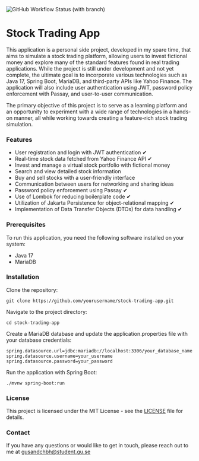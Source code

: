 <img alt="GitHub Workflow Status (with branch)" src="https://img.shields.io/github/actions/workflow/status/gusandchbh/Stock-trading-app/java-ci.yml?branch=main&style=for-the-badge">

# Stock Trading App
This application is a personal side project, developed in my spare time, that aims to simulate a stock trading platform, allowing users to invest fictional money and explore many of the standard features found in real trading applications. While the project is still under development and not yet complete, the ultimate goal is to incorporate various technologies such as Java 17, Spring Boot, MariaDB, and third-party APIs like Yahoo Finance. The application will also include user authentication using JWT, password policy enforcement with Passay, and user-to-user communication.

The primary objective of this project is to serve as a learning platform and an opportunity to experiment with a wide range of technologies in a hands-on manner, all while working towards creating a feature-rich stock trading simulation.

### Features
- User registration and login with JWT authentication ✔
- Real-time stock data fetched from Yahoo Finance API ✔
- Invest and manage a virtual stock portfolio with fictional money
- Search and view detailed stock information
- Buy and sell stocks with a user-friendly interface
- Communication between users for networking and sharing ideas
- Password policy enforcement using Passay ✔
- Use of Lombok for reducing boilerplate code ✔
- Utilization of Jakarta Persistence for object-relational mapping ✔
- Implementation of Data Transfer Objects (DTOs) for data handling ✔

### Prerequisites
To run this application, you need the following software installed on your system:

- Java 17
- MariaDB

### Installation
Clone the repository:

```
git clone https://github.com/yourusername/stock-trading-app.git
```
Navigate to the project directory:
```
cd stock-trading-app
```
Create a MariaDB database and update the application.properties file with your database credentials:
```
spring.datasource.url=jdbc:mariadb://localhost:3306/your_database_name
spring.datasource.username=your_username
spring.datasource.password=your_password
```
Run the application with Spring Boot:
```
./mvnw spring-boot:run
```

### License
This project is licensed under the MIT License - see the [LICENSE](LICENSE) file for details.

### Contact
If you have any questions or would like to get in touch, please reach out to me at gusandchbh@student.gu.se
